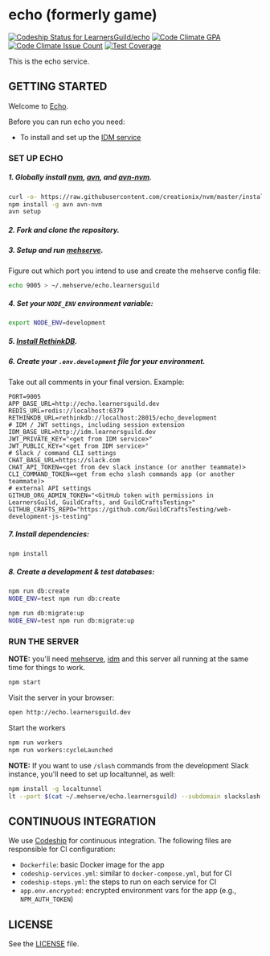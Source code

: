 # echo (formerly game)

[ ![Codeship Status for LearnersGuild/echo](https://codeship.com/projects/8ee1a1d0-17e4-0134-1d69-2a776fb5d411/status?branch=master)](https://codeship.com/projects/158610)
[![Code Climate GPA](https://codeclimate.com/repos/579a4ec2e7852e0064005f1b/badges/4817694087b17643b7b7/gpa.svg)](https://codeclimate.com/repos/579a4ec2e7852e0064005f1b/feed)
[![Code Climate Issue Count](https://codeclimate.com/repos/579a4ec2e7852e0064005f1b/badges/4817694087b17643b7b7/issue_count.svg)](https://codeclimate.com/repos/579a4ec2e7852e0064005f1b/feed)
[![Test Coverage](https://codeclimate.com/repos/579a4ec2e7852e0064005f1b/badges/4817694087b17643b7b7/coverage.svg)](https://codeclimate.com/repos/579a4ec2e7852e0064005f1b/coverage)

This is the echo service.

## GETTING STARTED

Welcome to [Echo](http://i.giphy.com/MGU6B1h1jSfja.gif).

Before you can run echo you need:
- To install and set up the [IDM service](https://github.com/LearnersGuild/idm)

### SET UP ECHO

##### 1. **Globally** install [nvm][nvm], [avn][avn], and [avn-nvm][avn-nvm].

```bash
curl -o- https://raw.githubusercontent.com/creationix/nvm/master/install.sh | bash
npm install -g avn avn-nvm
avn setup
```

##### 2. Fork and clone the repository.

##### 3. Setup and run [mehserve][mehserve].

Figure out which port you intend to use and create the mehserve config file:
```bash
echo 9005 > ~/.mehserve/echo.learnersguild
```

##### 4. Set your `NODE_ENV` environment variable:

```bash
export NODE_ENV=development
```

##### 5. [Install RethinkDB][install-rethinkdb].

##### 6. Create your `.env.development` file for your environment.
Take out all comments in your final version.
Example:
```
PORT=9005
APP_BASE_URL=http://echo.learnersguild.dev
REDIS_URL=redis://localhost:6379
RETHINKDB_URL=rethinkdb://localhost:28015/echo_development
# IDM / JWT settings, including session extension
IDM_BASE_URL=http://idm.learnersguild.dev
JWT_PRIVATE_KEY="<get from IDM service>"
JWT_PUBLIC_KEY="<get from IDM service>"
# Slack / command CLI settings
CHAT_BASE_URL=https://slack.com
CHAT_API_TOKEN=<get from dev slack instance (or another teammate)>
CLI_COMMAND_TOKEN=<get from echo slash commands app (or another teammate)>
# external API settings
GITHUB_ORG_ADMIN_TOKEN="<GitHub token with permissions in LearnersGuild, GuildCrafts, and GuildCraftsTesting>"
GITHUB_CRAFTS_REPO="https://github.com/GuildCraftsTesting/web-development-js-testing"
```

##### 7. Install dependencies:

```bash
npm install
```

##### 8. Create a development & test databases:

```bash
npm run db:create
NODE_ENV=test npm run db:create
```

```bash
npm run db:migrate:up
NODE_ENV=test npm run db:migrate:up
```

### RUN THE SERVER

**NOTE:** you'll need [mehserve][mehserve], [idm][idm] and this server all running at the same time for things to work.

```bash
npm start
```

Visit the server in your browser:

```bash
open http://echo.learnersguild.dev
```

Start the workers
```bash
npm run workers
npm run workers:cycleLaunched
```

**NOTE:** If you want to use `/slash` commands from the development Slack instance, you'll need to set up localtunnel, as well:

```bash
npm install -g localtunnel
lt --port $(cat ~/.mehserve/echo.learnersguild) --subdomain slackslash
```

## CONTINUOUS INTEGRATION

We use [Codeship](https://codeship.com/) for continuous integration. The following files are responsible for CI configuration:

- `Dockerfile`: basic Docker image for the app
- `codeship-services.yml`: similar to `docker-compose.yml`, but for CI
- `codeship-steps.yml`: the steps to run on each service for CI
- `app.env.encrypted`: encrypted environment vars for the app (e.g., `NPM_AUTH_TOKEN`)


## LICENSE

See the [LICENSE](./LICENSE) file.


[idm]: https://github.com/LearnersGuild/idm
[github-register-application]: https://github.com/settings/applications/new
[install-rethinkdb]: https://www.rethinkdb.com/docs/install/
[mehserve]: https://github.com/timecounts/mehserve
[nvm]: https://github.com/creationix/nvm
[avn]: https://github.com/wbyoung/avn
[avn-nvm]: https://github.com/wbyoung/avn-nvm
